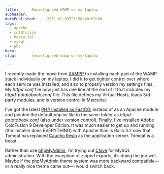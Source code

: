 ```yaml
---
title:      Reconfigured WAMP on my laptop
subheader:  
datePublished:     2011-02-03T21:50:48+00:00
tags:
  - apache
  - coldfusion
  - Mercurial
  - mysql
  - php
hero:       
slug:       reconfigured-wamp-on-my-laptop

---
```



<p>I recently made the move from <a href="http://www.apachefriends.org/en/index.html">XAMPP</a> to installing each part of the WAMP stack individually on my laptop. I did it to get tighter control over where each service was installed, and also to properly version my settings files. My <var>httpd.conf</var> file now just has one line at the end of it that includes my <var>httpd-potatobook.conf</var> file. This file defines my Virtual Hosts, loads 3rd-party modules, and is version control in Mercurial.</p>
<p>I&#8217;ve got the latest <a href="http://php.net/manual/en/install.windows.apache2.php">PHP installed as FastCGI</a> instead of as an Apache module and pointed the default <var>php.ini</var> file to the same folder as <var>httpd-potatobook.conf</var> (also under version control). Finally, I&#8217;ve installed Adobe ColdFusion 9 Developer Edition. It was much easier to get up and running (the installer does EVERYTHING) with Apache than is Railo 3.2 now that Tomcat has replaced <a href="http://www.caucho.com/">Caucho Resin</a> as the application server. Tomcat is a beast.</p>
<p>Rather than use <a href="http://www.phpmyadmin.net/home_page/index.php">phpMyAdmin</a>, I&#8217;m trying out <a href="http://www.chive-project.com/">Chive</a> for MySQL administration. With the exception of zipped exports, it&#8217;s doing the job well. Maybe if the phpMyAdmin theme system was more backward compatible&mdash;or a really nice theme came out&mdash;I would switch back.</p>

